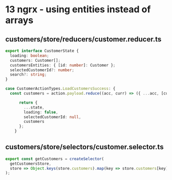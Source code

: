 # 13 ngrx - using entities instead of arrays

## customers/store/reducers/customer.reducer.ts

```ts
export interface CustomerState {
  loading: boolean;
  customers: Customer[];
  customersEntities: { [id: number]: Customer };
  selectedCustomerId?: number;
  search?: string;
}

case CustomerActionTypes.LoadCustomersSuccess: {
  const customers = action.payload.reduce((acc, curr) => ({ ...acc, [curr.id]: curr }), {});

      return {
        ...state,
        loading: false,
        selectedCustomerId: null,
        customers
      };
    }
```

## customers/store/selectors/customer.selector.ts

```ts
export const getCustomers = createSelector(
  getCustomersStore,
  store => Object.keys(store.customers).map(key => store.customers[key])
);
```
